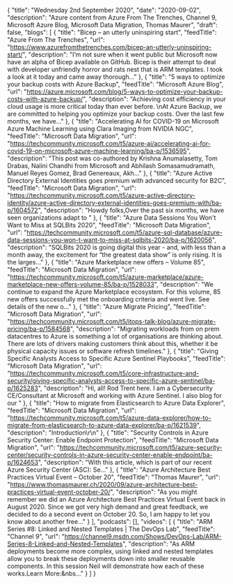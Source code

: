 {
  "title": "Wednesday 2nd September 2020",
  "date": "2020-09-02",
  "description": "Azure content from Azure From The Trenches, Channel 9, Microsoft Azure Blog, Microsoft Data Migration, Thomas Maurer",
  "draft": false,
  "blogs": [
    {
      "title": "Bicep – an utterly uninspiring start",
      "feedTitle": "Azure From The Trenches",
      "url": "https://www.azurefromthetrenches.com/bicep-an-utterly-uninspiring-start/",
      "description": "I’m not sure when it went public but Microsoft now have an alpha of Bicep available on GitHub. Bicep is their attempt to deal with developer unfriendly horror and rats nest that is ARM templates. I took a look at it today and came away thorough..."
    },
    {
      "title": "5 ways to optimize your backup costs with Azure Backup",
      "feedTitle": "Microsoft Azure Blog",
      "url": "https://azure.microsoft.com/blog/5-ways-to-optimize-your-backup-costs-with-azure-backup/",
      "description": "Achieving cost efficiency in your cloud usage is more critical today than ever before. \nAt Azure Backup, we are committed to helping you optimize your backup costs. Over the last few months, we have…"
    },
    {
      "title": "Accelerating AI for COVID-19 on Microsoft Azure Machine Learning using Clara Imaging from NVIDIA NGC",
      "feedTitle": "Microsoft Data Migration",
      "url": "https://techcommunity.microsoft.com/t5/azure-ai/accelerating-ai-for-covid-19-on-microsoft-azure-machine-learning/ba-p/1536595",
      "description": "This post was co-authored by Krishna Anumalasetty, Tom Drabas, Nalini Chandhi from Microsoft and Abhilash Somasamudramath, Manuel Reyes Gomez, Brad Genereaux, Akh..."
    },
    {
      "title": "Azure Active Directory External Identities goes premium with advanced security for B2C",
      "feedTitle": "Microsoft Data Migration",
      "url": "https://techcommunity.microsoft.com/t5/azure-active-directory-identity/azure-active-directory-external-identities-goes-premium-with/ba-p/1604572",
      "description": "Howdy folks,Over the past six months, we have seen organizations adapt to "
    },
    {
      "title": "Azure Data Sessions You Won't Want to Miss at SQLBits 2020",
      "feedTitle": "Microsoft Data Migration",
      "url": "https://techcommunity.microsoft.com/t5/azure-sql-database/azure-data-sessions-you-won-t-want-to-miss-at-sqlbits-2020/ba-p/1620056",
      "description": "SQLBits 2020 is going digital this year - and, with less than a month away, the excitement for “the greatest data show” is only rising. It is the larges..."
    },
    {
      "title": "Azure Marketplace new offers – Volume 85",
      "feedTitle": "Microsoft Data Migration",
      "url": "https://techcommunity.microsoft.com/t5/azure-marketplace/azure-marketplace-new-offers-volume-85/ba-p/1528033",
      "description": "We continue to expand the Azure Marketplace ecosystem. For this volume, 85 new offers successfully met the onboarding criteria and went live. See details of the new o..."
    },
    {
      "title": "Azure Migrate Pricing",
      "feedTitle": "Microsoft Data Migration",
      "url": "https://techcommunity.microsoft.com/t5/itops-talk-blog/azure-migrate-pricing/ba-p/1584568",
      "description": "Migrating workloads from on prem datacentres to Azure is something a lot of organisations are thinking about.  There are lots of drivers making customers think about this, whether it be physical capacity issues or software refresh timelines."
    },
    {
      "title": "Giving Specific Analysts Access to Specific Azure Sentinel Playbooks",
      "feedTitle": "Microsoft Data Migration",
      "url": "https://techcommunity.microsoft.com/t5/core-infrastructure-and-security/giving-specific-analysts-access-to-specific-azure-sentinel/ba-p/1625283",
      "description": "Hi, all! Rod Trent here. I am a Cybersecurity CE/Consultant at Microsoft and working with Azure Sentinel. I also blog for our "
    },
    {
      "title": "How to migrate from Elasticsearch to Azure Data Explorer",
      "feedTitle": "Microsoft Data Migration",
      "url": "https://techcommunity.microsoft.com/t5/azure-data-explorer/how-to-migrate-from-elasticsearch-to-azure-data-explorer/ba-p/1621539",
      "description": "Introduction\r\n"
    },
    {
      "title": "Security Controls in Azure Security Center: Enable Endpoint Protection",
      "feedTitle": "Microsoft Data Migration",
      "url": "https://techcommunity.microsoft.com/t5/azure-security-center/security-controls-in-azure-security-center-enable-endpoint/ba-p/1624653",
      "description": "With this article, which is part of our recent Azure Security Center (ASC): Se..."
    },
    {
      "title": "Azure Architecture Best Practices Virtual Event – October 20",
      "feedTitle": "Thomas Maurer",
      "url": "https://www.thomasmaurer.ch/2020/09/azure-architecture-best-practices-virtual-event-october-20/",
      "description": "As you might remember we did an Azure Architecture Best Practices Virtual Event back in August 2020. Since we got very high demand and great feedback, we decided to do a second event on October 20. So, I am happy to let you know about another free..."
    }
  ],
  "podcasts": [],
  "videos": [
    {
      "title": "ARM Series #8: Linked and Nested Templates | The DevOps Lab",
      "feedTitle": "Channel 9",
      "url": "https://channel9.msdn.com/Shows/DevOps-Lab/ARM-Series-8-Linked-and-Nested-Templates",
      "description": "As ARM deployments become more complex, using linked and nested templates allow you to break these deployments down into smaller reusable components. In this session Neil will demonstrate how each of these works.Learn More:&nbs..."
    }
  ]
}
